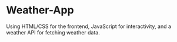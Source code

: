 # Weather-App
Using HTML/CSS for the frontend, JavaScript for interactivity, and a weather API for fetching weather data.
